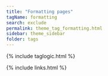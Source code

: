 ```yaml
---
title: "Formatting pages"
tagName: formatting
search: exclude
permalink: theme_tag_formatting.html
sidebar: theme_sidebar
folder: tags
---
```

{% include taglogic.html %}

{% include links.html %}

